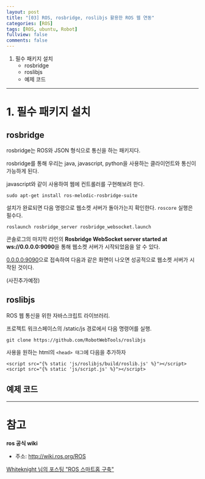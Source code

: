 ```yaml
---
layout: post
title: "[03] ROS, rosbridge, roslibjs 활용한 ROS 웹 연동"
categories: [ROS]
tags: [ROS, ubuntu, Robot]
fullview: false
comments: false
---
```


1. 필수 패키지 설치
    + rosbridge
    + roslibjs
    + 예제 코드

---

# 1. 필수 패키지 설치

## rosbridge

rosbridge는 ROS와 JSON 형식으로 통신을 하는 패키지다.

rosbridge를 통해 우리는 java, javascript, python을 사용하는 클라이언트와 통신이 가능하게 된다.

javascript와 같이 사용하여 웹에 컨트롤러를 구현해보려 한다.

```
sudo apt-get install ros-melodic-rosbridge-suite
```

설치가 완료되면 다음 명령으로 웹소켓 서버가 돌아가는지 확인한다. `roscore` 실행은 필수다.

```
roslaunch rosbridge_server rosbridge_websocket.launch
```

콘솔로그의 마지막 라인의 **Rosbridge WebSocket server started at ws://0.0.0.0:9090**을 통해 웹소켓 서버가 시작되었음을 알 수 있다.

[0.0.0.0:9090](0.0.0.0:9090)으로 접속하여 다음과 같은 화면이 나오면 성공적으로 웹소켓 서버가 시작된 것이다.

(사진추가예정)

## roslibjs

ROS 웹 통신을 위한 자바스크립트 라이브러리.

프로젝트 워크스페이스의 /static/js 경로에서 다음 명령어를 실행.

```
git clone https://github.com/RobotWebTools/roslibjs
```

사용을 원하는 html의 `<head> 태그`에 다음을 추가하자

```
<script src="{% static 'js/roslibjs/build/roslib.js' %}"></script>
<script src="{% static 'js/script.js' %}"></script>
```

## 예제 코드

---

# 참고

**ros 공식 wiki**

- 주소: <http://wiki.ros.org/ROS>

[Whiteknight 님의 포스팅 "ROS 스마트홈 구축"](https://whiteknight3672.tistory.com/245)